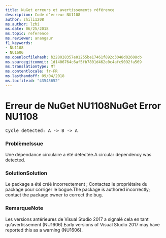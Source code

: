 ```yaml
---
title: NuGet erreurs et avertissements référence
description: Code d’erreur NU1108
author: zhili1208
ms.author: lzhi
ms.date: 06/25/2018
ms.topic: reference
ms.reviewer: anangaur
f1_keywords:
- NU1108
- NU1606
ms.openlocfilehash: b228028357e01255be17461f892c3048d02608cb
ms.sourcegitcommit: 1d1406764c6af5fb7801d462e0c4afc9092fa569
ms.translationtype: MT
ms.contentlocale: fr-FR
ms.lasthandoff: 09/04/2018
ms.locfileid: "43545652"
---
```

# <a name="nuget-error-nu1108"></a><span data-ttu-id="a921e-103">Erreur de NuGet NU1108</span><span class="sxs-lookup"><span data-stu-id="a921e-103">NuGet Error NU1108</span></span>

<pre>Cycle detected: A -> B -> A</pre>

### <a name="issue"></a><span data-ttu-id="a921e-104">Problème</span><span class="sxs-lookup"><span data-stu-id="a921e-104">Issue</span></span>
<span data-ttu-id="a921e-105">Une dépendance circulaire a été détectée.</span><span class="sxs-lookup"><span data-stu-id="a921e-105">A circular dependency was detected.</span></span>

### <a name="solution"></a><span data-ttu-id="a921e-106">Solution</span><span class="sxs-lookup"><span data-stu-id="a921e-106">Solution</span></span>
<span data-ttu-id="a921e-107">Le package a été créé incorrectement ; Contactez le propriétaire du package pour corriger le bogue.</span><span class="sxs-lookup"><span data-stu-id="a921e-107">The package is authored incorrectly; contact the package owner to correct the bug.</span></span>

### <a name="note"></a><span data-ttu-id="a921e-108">Remarque</span><span class="sxs-lookup"><span data-stu-id="a921e-108">Note</span></span>
<span data-ttu-id="a921e-109">Les versions antérieures de Visual Studio 2017 a signalé cela en tant qu’avertissement (NU1606).</span><span class="sxs-lookup"><span data-stu-id="a921e-109">Early versions of Visual Studio 2017 may have reported this as a warning (NU1606).</span></span>
